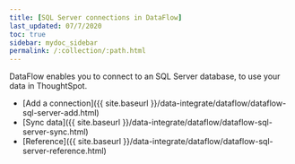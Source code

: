 ```yaml
---
title: [SQL Server connections in DataFlow]
last_updated: 07/7/2020
toc: true
sidebar: mydoc_sidebar
permalink: /:collection/:path.html
---
```

DataFlow enables you to connect to an SQL Server database, to use your data in ThoughtSpot.

- [Add a connection]({{ site.baseurl }}/data-integrate/dataflow/dataflow-sql-server-add.html)
- [Sync data]({{ site.baseurl }}/data-integrate/dataflow/dataflow-sql-server-sync.html)
- [Reference]({{ site.baseurl }}/data-integrate/dataflow/dataflow-sql-server-reference.html)
